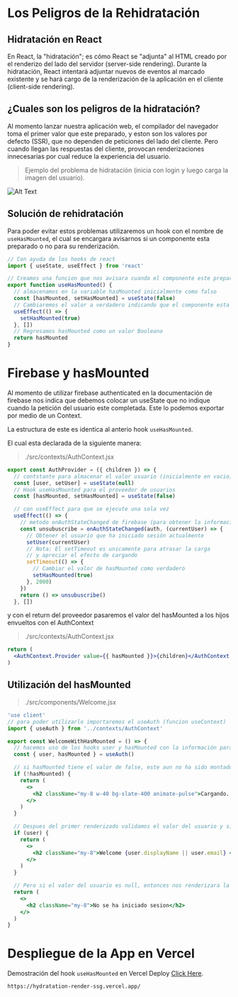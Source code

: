 # Los Peligros de la Rehidratación

## Hidratación en React

En React, la "hidratación"; es cómo React se "adjunta" al HTML creado por el renderizo del lado del servidor (server-side rendering). Durante la hidratación, React intentará adjuntar nuevos de eventos al marcado existente y se hará cargo de la renderización de la aplicación en el cliente (client-side rendering).

## ¿Cuales son los peligros de la hidratación?

Al momento lanzar nuestra aplicación web, el compilador del navegador toma el primer valor que este preparado, y eston son los valores por defecto (SSR), que no dependen de peticiones del lado del cliente. Pero cuando llegan las respuestas del cliente, provocan renderizaciones innecesarias por cual reduce la experiencia del usuario.

> Ejemplo del problema de hidratación (inicia con login y luego carga la imagen del usuario).

![Alt Text](https://github.com/Polar502/hook-useHasMounted-nextjs13/blob/main/public/airbnb.gif?raw=true 'Airbnb error hydratation')

## Solución de rehidratación

Para poder evitar estos problemas utilizaremos un hook con el nombre de `useHasMounted`, el cual se encargara avisarnos si un componente esta preparado o no para su renderización.

```jsx
// Con ayuda de los hooks de react
import { useState, useEffect } from 'react'

// Creamos una funcion que nos avisara cuando el componente este preparado para renderizar
export function useHasMounted() {
  // almacenamos en la variable hasMounted inicialmente como falso
  const [hasMounted, setHasMounted] = useState(false)
  // Cambiaremos el valor a verdadero indicando que el componente esta preparado para ser montado
  useEffect(() => {
    setHasMounted(true)
  }, [])
  // Regresamos hasMounted como un valor Booleano
  return hasMounted
}
```

# Firebase y hasMounted

Al momento de utilizar firebase authenticated en la documentación de firebase nos indica que debemos colocar un useState que no indique cuando la petición del usuario este completada. Este lo podemos exportar por medio de un Context.

La estructura de este es identica al anterio hook `useHasMounted`.

El cual esta declarada de la siguiente manera:

> ./src/contexts/AuthContext.jsx

```jsx
export const AuthProvider = ({ children }) => {
  // contstante para almacenar el valor usuario (inicialmente en vacio)
  const [user, setUser] = useState(null)
  // Hook useHasMounted para el proveedor de usuarios
  const [hasMounted, setHasMounted] = useState(false)

  // con useEffect para que se ejecute una sola vez
  useEffect(() => {
    // metodo onAuthStateChanged de firebase (para obtener la información del usuario logeado)
    const unsubuscribe = onAuthStateChanged(auth, (currentUser) => {
      // Obtener el usuario que ha iniciado sesión actualmente
      setUser(currentUser)
      // Nota: El setTimeout es unicamente para atrasar la carga
      // y apreciar el efecto de cargando
      setTimeout(() => {
        // Cambiar el valor de hasMounted como verdadero
        setHasMounted(true)
      }, 2000)
    })
    return () => unsubuscribe()
  }, [])
```

y con el return del proveedor pasaremos el valor del hasMounted a los hijos envueltos con el AuthContext

> ./src/contexts/AuthContext.jsx

```jsx
return (
  <AuthContext.Provider value={{ hasMounted }}>{children}</AuthContext.Provider>
)
```

## Utilización del hasMounted

> ./src/components/Welcome.jsx

```jsx
'use client'
// para poder utilizarlo importaremos el useAuth (funcion useContext)
import { useAuth } from '../contexts/AuthContext'

export const WelcomeWithHasMounted = () => {
  // hacemos uso de los hooks user y hasMounted con la información para el renderizado
  const { user, hasMounted } = useAuth()

  // si hasMounted tiene el valor de false, este aun no ha sido montado, por lo que renderizara un cargando...
  if (!hasMounted) {
    return (
      <>
        <h2 className="my-8 w-40 bg-slate-400 animate-pulse">Cargando...</h2>
      </>
    )
  }

  // Despues del primer renderizado validamos el valor del usuario y si tiene algun valor renderizaremos su valores
  if (user) {
    return (
      <>
        <h2 className="my-8">Welcome {user.displayName || user.email} </h2>
      </>
    )
  }

  // Pero si el valor del usuario es null, entonces nos renderizara la condicion contraria
  return (
    <>
      <h2 className="my-8">No se ha iniciado sesion</h2>
    </>
  )
}
```

# Despliegue de la App en Vercel

Demostración del hook `useHasMounted` en Vercel Deploy [Click Here](https://hydratation-render-ssg.vercel.app/).

```bash
https://hydratation-render-ssg.vercel.app/
```
